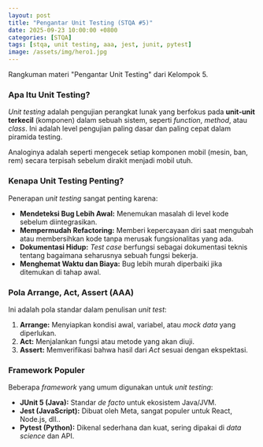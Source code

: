 ```yaml
---
layout: post
title: "Pengantar Unit Testing (STQA #5)"
date: 2025-09-23 10:00:00 +0800
categories: [STQA]
tags: [stqa, unit testing, aaa, jest, junit, pytest]
image: /assets/img/hero1.jpg
---
```


Rangkuman materi "Pengantar Unit Testing" dari Kelompok 5.

### Apa Itu Unit Testing?

*Unit testing* adalah pengujian perangkat lunak yang berfokus pada **unit-unit terkecil** (komponen) dalam sebuah sistem, seperti *function*, *method*, atau *class*. Ini adalah level pengujian paling dasar dan paling cepat dalam piramida testing.

Analoginya adalah seperti mengecek setiap komponen mobil (mesin, ban, rem) secara terpisah sebelum dirakit menjadi mobil utuh.

### Kenapa Unit Testing Penting?

Penerapan *unit testing* sangat penting karena:
* **Mendeteksi Bug Lebih Awal:** Menemukan masalah di level kode sebelum diintegrasikan.
* **Mempermudah Refactoring:** Memberi kepercayaan diri saat mengubah atau membersihkan kode tanpa merusak fungsionalitas yang ada.
* **Dokumentasi Hidup:** *Test case* berfungsi sebagai dokumentasi teknis tentang bagaimana seharusnya sebuah fungsi bekerja.
* **Menghemat Waktu dan Biaya:** Bug lebih murah diperbaiki jika ditemukan di tahap awal.

### Pola Arrange, Act, Assert (AAA)

Ini adalah pola standar dalam penulisan *unit test*:
1.  **Arrange:** Menyiapkan kondisi awal, variabel, atau *mock data* yang diperlukan.
2.  **Act:** Menjalankan fungsi atau metode yang akan diuji.
3.  **Assert:** Memverifikasi bahwa hasil dari *Act* sesuai dengan ekspektasi.

### Framework Populer

Beberapa *framework* yang umum digunakan untuk *unit testing*:
* **JUnit 5 (Java):** Standar *de facto* untuk ekosistem Java/JVM.
* **Jest (JavaScript):** Dibuat oleh Meta, sangat populer untuk React, Node.js, dll..
* **Pytest (Python):** Dikenal sederhana dan kuat, sering dipakai di *data science* dan API.

